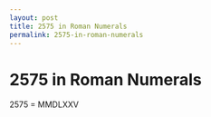 ```yaml
---
layout: post
title: 2575 in Roman Numerals
permalink: 2575-in-roman-numerals
---
```


# 2575 in Roman Numerals

2575 = MMDLXXV
